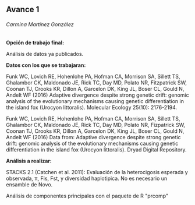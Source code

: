 ## Avance 1

###### Carmina Martínez González


**Opción de trabajo final:**

Análisis de datos ya publicados. 


**Datos con los que se trabajaran:**

Funk WC, Lovich RE, Hohenlohe PA, Hofman CA, Morrison SA, Sillett TS, Ghalambor CK, Maldonado JE, Rick TC, Day MD, Polato NR, Fitzpatrick SW, Coonan TJ, Crooks KR, Dillon A, Garcelon DK, King JL, Boser CL, Gould N, Andelt WF (2016) Adaptive divergence despite strong genetic drift: genomic analysis of the evolutionary mechanisms causing genetic differentiation in the island fox (Urocyon littoralis). Molecular Ecology 25(10): 2176-2194.

Funk WC, Lovich RE, Hohenlohe PA, Hofman CA, Morrison SA, Sillett TS, Ghalambor CK, Maldonado JE, Rick TC, Day MD, Polato NR, Fizpatrick SW, Coonan TJ, Crooks KR, Dillon A, Garcelon DK, King JL, Boser CL, Gould N, Andelt WF (2016) Data from: Adaptive divergence despite strong genetic drift: genomic analysis of the evolutionary mechanisms causing genetic differentiation in the island fox (Urocyon littoralis). Dryad Digital Repository.


**Análisis a realizar:** 

STACKS 2.1 (Catchen et al. 2011): Evaluación de la heterocigosis esperada y observada, π, Fis, Fst, y diversidad haplotipica. No es necesario un ensamble de Novo. 

Análisis de componentes principales con el paquete de R "prcomp"

